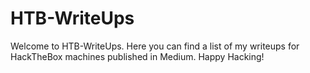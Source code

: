 # HTB-WriteUps
Welcome to HTB-WriteUps. Here you can find a list of my writeups for HackTheBox machines published in Medium. Happy Hacking!
